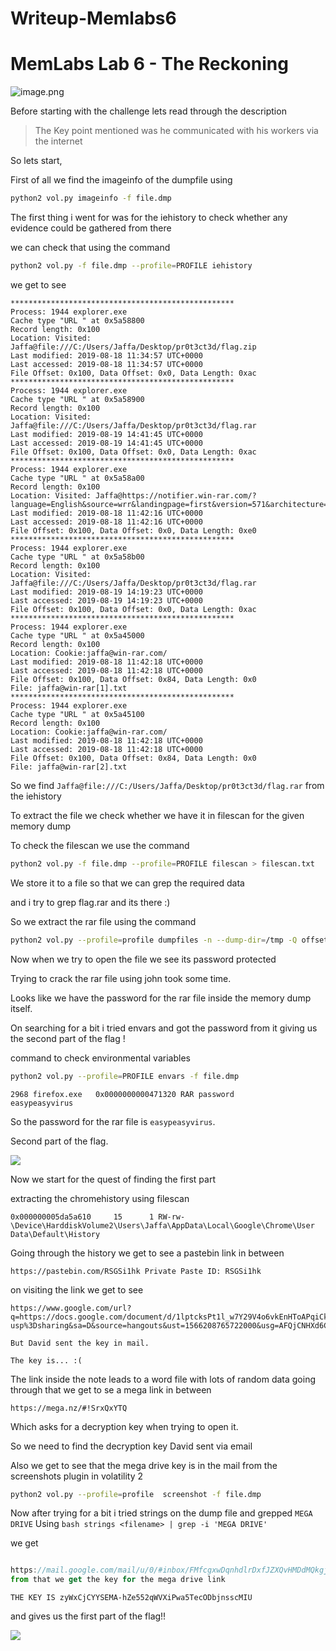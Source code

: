 # Writeup-Memlabs6

# MemLabs Lab 6 - The Reckoning

![image.png](images/image.png)

Before starting with the challenge lets read through the
description

> The Key point mentioned was
he communicated with his workers via the internet
> 

So lets start,

First of all we find the imageinfo of the dumpfile using

```bash
python2 vol.py imageinfo -f file.dmp
```

The first thing i went for was for the iehistory to check whether any
evidence could be gathered from there

we can check that using the command

```bash
python2 vol.py -f file.dmp --profile=PROFILE iehistory
```

we get to see

```
**************************************************
Process: 1944 explorer.exe
Cache type "URL " at 0x5a58800
Record length: 0x100
Location: Visited: Jaffa@file:///C:/Users/Jaffa/Desktop/pr0t3ct3d/flag.zip
Last modified: 2019-08-18 11:34:57 UTC+0000
Last accessed: 2019-08-18 11:34:57 UTC+0000
File Offset: 0x100, Data Offset: 0x0, Data Length: 0xac
**************************************************
Process: 1944 explorer.exe
Cache type "URL " at 0x5a58900
Record length: 0x100
Location: Visited: Jaffa@file:///C:/Users/Jaffa/Desktop/pr0t3ct3d/flag.rar
Last modified: 2019-08-19 14:41:45 UTC+0000
Last accessed: 2019-08-19 14:41:45 UTC+0000
File Offset: 0x100, Data Offset: 0x0, Data Length: 0xac
**************************************************
Process: 1944 explorer.exe
Cache type "URL " at 0x5a58a00
Record length: 0x100
Location: Visited: Jaffa@https://notifier.win-rar.com/?language=English&source=wrr&landingpage=first&version=571&architecture=64
Last modified: 2019-08-18 11:42:16 UTC+0000
Last accessed: 2019-08-18 11:42:16 UTC+0000
File Offset: 0x100, Data Offset: 0x0, Data Length: 0xe0
**************************************************
Process: 1944 explorer.exe
Cache type "URL " at 0x5a58b00
Record length: 0x100
Location: Visited: Jaffa@file:///C:/Users/Jaffa/Desktop/pr0t3ct3d/flag.rar
Last modified: 2019-08-19 14:19:23 UTC+0000
Last accessed: 2019-08-19 14:19:23 UTC+0000
File Offset: 0x100, Data Offset: 0x0, Data Length: 0xac
**************************************************
Process: 1944 explorer.exe
Cache type "URL " at 0x5a45000
Record length: 0x100
Location: Cookie:jaffa@win-rar.com/
Last modified: 2019-08-18 11:42:18 UTC+0000
Last accessed: 2019-08-18 11:42:18 UTC+0000
File Offset: 0x100, Data Offset: 0x84, Data Length: 0x0
File: jaffa@win-rar[1].txt
**************************************************
Process: 1944 explorer.exe
Cache type "URL " at 0x5a45100
Record length: 0x100
Location: Cookie:jaffa@win-rar.com/
Last modified: 2019-08-18 11:42:18 UTC+0000
Last accessed: 2019-08-18 11:42:18 UTC+0000
File Offset: 0x100, Data Offset: 0x84, Data Length: 0x0
File: jaffa@win-rar[2].txt
```

So we find
`Jaffa@file:///C:/Users/Jaffa/Desktop/pr0t3ct3d/flag.rar`
from the iehistory

To extract the file we check whether we have it in filescan for the
given memory dump

To check the filescan we use the command

```bash
python2 vol.py -f file.dmp --profile=PROFILE filescan > filescan.txt
```

We store it to a file so that we can grep the required data

and i try to grep flag.rar and its there :)

So we extract the rar file using the command

```bash
python2 vol.py --profile=profile dumpfiles -n --dump-dir=/tmp -Q offset -f file.dmp
```

Now when we try to open the file we see its password protected

Trying to crack the rar file using john took some time.

Looks like we have the password for the rar file inside the memory
dump itself.

On searching for a bit i tried envars and got the password from it
giving us the second part of the flag !

command to check environmental variables

```bash
python2 vol.py --profile=PROFILE envars -f file.dmp
```

```
2968 firefox.exe   0x0000000000471320 RAR password                   easypeasyvirus
```

So the password for the rar file is `easypeasyvirus`.

Second part of the flag.

![](images/MEMLABS_WRITEUPWriteup-MemLabs-6leadflag2.png)

Now we start for the quest of finding the first part

extracting the chromehistory using filescan

```
0x000000005da5a610     15      1 RW-rw- \Device\HarddiskVolume2\Users\Jaffa\AppData\Local\Google\Chrome\User Data\Default\History
```

Going through the history we get to see a pastebin link in
between

```
https://pastebin.com/RSGSi1hk Private Paste ID: RSGSi1hk
```

on visiting the link we get to see

```
https://www.google.com/url?q=https://docs.google.com/document/d/1lptcksPt1l_w7Y29V4o6vkEnHToAPqiCkgNNZfS9rCk/edit?usp%3Dsharing&sa=D&source=hangouts&ust=1566208765722000&usg=AFQjCNHXd6Ck6F22MNQEsxdZo21JayPKug

But David sent the key in mail.

The key is... :(
```

The link inside the note leads to a word file with lots of random
data going through that we get to se a mega link in between

```
https://mega.nz/#!SrxQxYTQ
```

Which asks for a decryption key when trying to open it.

So we need to find the decryption key David sent via email

Also we get to see that the mega drive key is in the mail from the
screenshots plugin in volatility 2

```bash
python2 vol.py --profile=profile  screenshot -f file.dmp
```

Now after trying for a bit i tried strings on the dump file and
grepped `MEGA DRIVE` Using
`bash strings <filename> | grep -i 'MEGA DRIVE'`

we get

```jsx

https://mail.google.com/mail/u/0/#inbox/FMfcgxwDqnhdlrDxfJZXQvHMDdMQkgjtMega Drive Key - davidbenjamin939@gmail.com - Gmailmoc.elgoog.liam. https://mail.google.com/mail/u/0/#inbox/FMfcgxwDqnhdlrDxfJZXQvHMDdMQkgjtMega Drive Key - davidbenjamin939@gmail.com - Gmailmoc.elgoog.liam. https://mail.google.com/mail/u/0/#inbox/FMfcgxwDqnhdlrDxfJZXQvHMDdMQkgjtMega Drive Key - davidbenjamin939@gmail.com - Gmailmoc.elgoog.liam. https://mail.google.com/mail/u/0/#inbox/FMfcgxwDqnhdlrDxfJZXQvHMDdMQkgjtMega Drive Key - davidbenjamin939@gmail.com - Gmailmoc.elgoog.liam. O{"version":101,"tables":{"ads":[],"cluster_tombstones":[],"clusters":[{"c":{"1":"^io_unim","2":"^io_unim","7":1,"12":1000.0,"13":1,"18":1,"22":1,"24":1,"25":0},"f":0,"d":false,"a":1,"b":"^io_unim","g":"1254","h":1,"e":2},{"c":{"1":"^smartlabel_social","2":"^smartlabel_social","7":0,"12":1400.0,"13":1,"18":1,"21":1,"22":1,"24":1,"25":0},"f":0,"d":true,"a":2,"b":"^smartlabel_social","g":"1254","h":1,"e":2},{"c":{"1":"^all","2":"^all","7":1,"18":5,"21":1,"24":1,"25":0},"f":0,"d":false,"a":3,"b":"^all","g":"364","h":5,"e":2},{"c":{"1":"^smartlabel_travel","2":"^smartlabel_travel","7":0,"12":1700.0,"13":0,"18":1,"21":1,"22":1,"24":1,"25":0},"f":0,"d":true,"a":4,"b":"^smartlabel_travel","g":"1254","h":1,"e":2},{"c":{"1":"^smartlabel_notification","2":"^smartlabel_notification","7":1,"18":1,"21":1,"22":1,"24":1,"25":0},"f":0,"d":false,"a":5,"b":"^smartlabel_notification","g":"364","h":1,"e":2},{"c":{"1":"^smartlabel_group","2":"^smartlabel_group","7":1,"12":1200.0,"13":1,"18":1,"21":1,"22":1,"24":1,"25":0},"f":0,"d":false,"a":6,"b":"^smartlabel_group","g":"1254","h":1,"e":2},{"c":{"1":"^b","2":"^b","7":1,"18":5,"21":1,"24":1,"25":1},"f":0,"d":false,"a":7,"b":"^b","g":"364","h":5,"e":2},{"c":{"1":"^f","2":"^f","7":1,"18":5,"24":1,"25":0},"f":0,"d":false,"a":8,"b":"^f","g":"7","h":5,"e":2},{"c":{"1":"^i","2":"^i","7":1,"18":5,"24":0,"25":0},"f":0,"d":false,"a":9,"b":"^i","g":"7","h":5,"e":2},{"c":{"1":"^k","2":"^k","7":1,"18":5,"21":1,"24":1,"25":0},"f":0,"d":false,"a":10,"b":"^k","g":"364","h":5,"e":2},{"c":{"1":"^smartlabel_finance","2":"^smartlabel_finance","7":0,"12":1500.0,"13":1,"18":1,"21":1,"22":1,"24":1,"25":0},"f":0,"d":true,"a":11,"b":"^smartlabel_finance","g":"1254","h":1,"e":2},{"c":{"1":"^smartlabel_promo","2":"^smartlabel_promo","7":0,"12":1100.0,"13":1,"18":1,"21":1,"22":1,"24":1,"25":0},"f":0,"d":true,"a":12,"b":"^smartlabel_promo","g":"1254","h":1,"e":2},{"c":{"1":"^smartlabel_receipt","2":"^smartlabel_receipt","7":0,"12":1600.0,"13":1,"18":1,"21":1,"22":1,"24":1,"25":0},"f":0,"d":true,"a":13,"b":"^smartlabel_receipt","g":"1254","h":1,"e":2},{"c":{"1":"^r","2":"^r","7":1,"18":5,"24":1,"25":0},"f":0,"d":false,"a":14,"b":"^r","g":"7","h":5,"e":2},{"c":{"1":"^s","2":"^s","7":1,"18":5,"21":1,"24":1,"25":0},"f":0,"d":false,"a":15,"b":"^s","g":"364","h":5,"e":2},{"c":{"1":"^t","2":"^t","7":1,"18":5,"24":1,"25":0},"f":0,"d":false,"a":16,"b":"^t","g":"7","h":5,"e":2},{"c":{"1":"^io_im","2":"^io_im","7":1,"18":5,"21":1,"24":1,"25":0},"f":0,"d":false,"a":17,"b":"^io_im","g":"364","h":5,"e":2},{"c":{"1":"^scheduled","2":"^scheduled","7":1,"18":5,"21":3,"24":1,"25":0},"f":0,"d":false,"a":18,"b":"^scheduled","g":"7","h":5,"e":2},{"c":{"1":"^t_z","2":"^t_z","7":1,"18":5,"24":1,"25":0},"f":0,"d":false,"a":19,"b":"^t_z","g":"7","h":5,"e":2}],"entity_changes_to_sync_up":[],"entity_sync_state":[{"d":"0000001566225678320","e":"settings","c":null,"b":null,"a":1}],"filters":[],"items":[{"f":false,"d":{"1":{"1":"thread-f:1642300656742870683","2":"Mega Drive Key","3":"THE KEY IS zyWxCjCYYSEMA-hZe552qWVXiPwa5TecODbjnsscMIU","4":"1566219955932","10":0.9009061,"13":0,"16":"16ca9fbefb8cae9b"},"2":[{"1":"msg-f:1642300656742870683","2":{"1":1,"2":"danielbenjamin683@gmail.com","3":"Daniel Benjamin"},"3":"1566219955932","4":["^all","^i","^iim","^io_im","^io_lr","^o","^smartlabel_personal","^sq_ig_i_personal"],"7":"1566219956152","11":"THE KEY IS zyWxCjCYYSEMA-hZe552qWVXiPwa5TecODbjnsscMIU","15":{"3":{"1":3},"4":{"1":3},"5":{"1":0.9009061},"7":{"1":"21660255"},"8":[21660259,23130126,40510058,21660255,40510060,40510097,21660260],"10":1},"16":"1566219956152","22":0,"24":{"3":1},"28":"16ca9fbefb8cae9b"}]},"j":null,"i":"1642300656742870683","c":null,"e":null,"a":1,"b":"thread-f:1642300656742870683","h":"2379","g":4}],"item_changes":[],"item_messages":[{"i":false,"f":false,"c":1,"j":"1642300656742870683","h":null,"d":{"1":[{"1":1,"2":"davidbenjamin939@gmail.com"}],"5":"Mega Drive Key","6":{"2":[{"1":0,"3":{"2":"\u003cdiv dir\u003d\"ltr\"\u003eTHE KEY IS\u00a0\u003cb style\u003d\"color:rgb(38,50,56);font-family:Roboto,Arial,sans-serif;font-size:13pxd
from that we get the key for the mega drive link
```

`THE KEY IS zyWxCjCYYSEMA-hZe552qWVXiPwa5TecODbjnsscMIU`

and gives us the first part of the flag!!

![](images/MEMLABS_WRITEUPWriteup-MemLabs-6leadflag1.png)